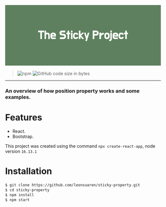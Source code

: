 <div align="center" width="100%">
  <img src='public/The_Sticky_Project.png'>
</div>


> ![npm](https://img.shields.io/npm/v/npm)
> ![GitHub code size in bytes](https://img.shields.io/github/languages/code-size/leonsuaren/sticky-property?color=f)

---

### An overview of how position property works and some examples.

# Features
  * React.
  * Bootstrap.

This project was created using the command `npx create-react-app`, node version `16.13.1`

# Installation

```
$ git clone https://github.com/leonsuaren/sticky-property.git
$ cd sticky-property
$ npm install
$ npm start
```